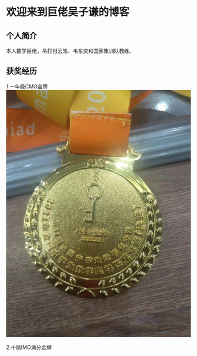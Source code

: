 # 欢迎来到巨佬吴子谦的博客
## 个人简介
本人数学巨佬，吊打付云皓、韦东奕和国家集训队教练。
## 获奖经历
1.一年级CMO金牌
![](https://github.com/Wuziqian/WuZiqian/blob/gh-pages/15F6F6D2-1CFC-495E-8961-15227440E8E6.jpeg)

2.十届IMO满分金牌
